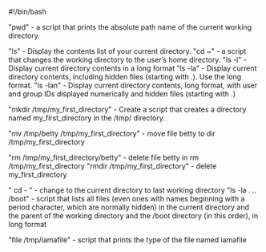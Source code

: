 
#!/bin/bash

"pwd" - a script that prints the absolute path name of the current working directory.

"ls" - Display the contents list of your current directory.
"cd ~" - a script that changes the working directory to the user’s home directory.
"ls -l" - Display current directory contents in a long format
"ls -la" - Display current directory contents, including hidden files (starting with .). Use the long format.
"ls -lan" - Display current directory contents, long format, with user and group IDs displayed numerically and hidden files (starting with .)

"mkdir /tmp/my_first_directory" - Create a script that creates a directory named my_first_directory in the /tmp/ directory.

"mv /tmp/betty /tmp/my_first_directory" - move file betty to dir /tmp/my_first_directory

"rm /tmp/my_first_directory/betty" - delete file betty in rm /tmp/my_first_directory
"rmdir /tmp/my_first_directory" - delete my_first_directory

" cd - " - change to the current directory to last working directory
"ls -la . .. /boot" - script that lists all files (even ones with names beginning with a period character, which are normally hidden) in the current directory and the parent of the working directory and the /boot directory (in this order), in long format

"file /tmp/iamafile" -  script that prints the type of the file named iamafile






